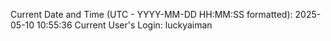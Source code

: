 Current Date and Time (UTC - YYYY-MM-DD HH:MM:SS formatted): 2025-05-10 10:55:36
Current User's Login: luckyaiman
